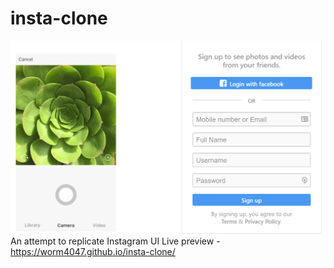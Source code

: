 # insta-clone
![Insta](insta.PNG)
An attempt to replicate Instagram UI 
Live preview - https://worm4047.github.io/insta-clone/
